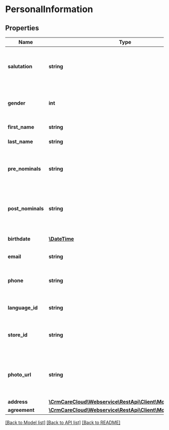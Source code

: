 # PersonalInformation

## Properties
Name | Type | Description | Notes
------------ | ------------- | ------------- | -------------
**salutation** | **string** | Customer&#x27;s salutation. If it is not set in POST or PUT calls, it will be generated automatically. | [optional] 
**gender** | **int** | Gender of the customer *Possible values: 1 - male, 2 - female* | [optional] 
**first_name** | **string** | First name of the customer | [optional] 
**last_name** | **string** | Last name of the customer | [optional] 
**pre_nominals** | **string** | Academic degrees, academic titles, other titles of customer placed before name | [optional] 
**post_nominals** | **string** | Academic degrees, academic titles, other titles of customer placed after name | [optional] 
**birthdate** | [**\DateTime**](\DateTime.md) | Customer&#x27;s date of birth (YYYY-MM-DD) | [optional] 
**email** | **string** | Email of the customer | [optional] 
**phone** | **string** | Phone number of the customer with international prefix (420000000000) | [optional] 
**language_id** | **string** | The unique id for the language by ISO 639-1 code | 
**store_id** | **string** | The unique id for the original customer account store of registration | [optional] 
**photo_url** | **string** | URL address of the customer photo. If customer has no photo, this parameter is not send | [optional] 
**address** | [**\CrmCareCloud\Webservice\RestApi\Client\Model\Address**](Address.md) |  | [optional] 
**agreement** | [**\CrmCareCloud\Webservice\RestApi\Client\Model\Agreement**](Agreement.md) |  | [optional] 

[[Back to Model list]](../../README.md#documentation-for-models) [[Back to API list]](../../README.md#documentation-for-api-endpoints) [[Back to README]](../../README.md)

